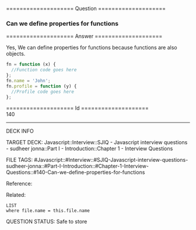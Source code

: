 ==================== Question ====================  

### Can we define properties for functions  

==================== Answer ====================  

Yes, We can define properties for functions because functions are also objects.

```javascript
fn = function (x) {
  //Function code goes here
};
fn.name = 'John';
fn.profile = function (y) {
  //Profile code goes here
};
```

==================== Id ====================  
140

---

DECK INFO

TARGET DECK: Javascript::Interview::SJIQ - Javascript interview questions - sudheer jonna::Part I - Introduction::Chapter 1 - Interview Questions

FILE TAGS: #Javascript::#Interview::#SJIQ-Javascript-interview-questions-sudheer-jonna::#Part-I-Introduction::#Chapter-1-Interview-Questions::#140-Can-we-define-properties-for-functions

Reference:

Related:

```dataview
LIST
where file.name = this.file.name
```

QUESTION STATUS: Safe to store
